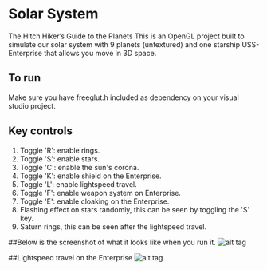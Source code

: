# Solar System
The Hitch Hiker’s Guide to the Planets
This is an OpenGL project built to simulate our solar system with 9 planets (untextured) 
and one starship USS-Enterprise that allows you move in 3D space. 

## To run
Make sure you have freeglut.h included as dependency on your visual studio project.

## Key controls
1. Toggle 'R': enable rings.
2. Toggle 'S': enable stars.
3. Toggle 'C': enable the sun's corona.
4. Toggle 'K': enable shield on the Enterprise. 
5. Toggle 'L': enable lightspeed travel.
6. Toggle 'F': enable weapon system on Enterprise. 
7. Toggle 'E': enable cloaking on the Enterprise.
8. Flashing effect on stars randomly, this can be seen by toggling the 'S' key.
9. Saturn rings, this can be seen after the lightspeed travel.

##Below is the screenshot of what it looks like when you run it.
![alt tag](http://res.cloudinary.com/zihaow/image/upload/v1480811145/sc_huhiuw.png)

##Lightspeed travel on the Enterprise
![alt tag](http://res.cloudinary.com/zihaow/image/upload/v1480811145/ls_sad6na.png)
